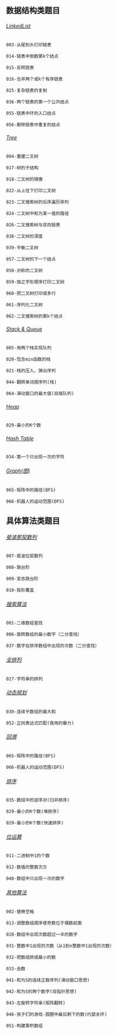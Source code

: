 
## 数据结构类题目

###### [LinkedList](https://github.com/TonyDoen/java_code_review/tree/master/hi-offer/src/main/java/me/meet/offer/structure/LinkedList.java)

`003-从尾到头打印链表`

`014-链表中倒数第k个结点`

`015-反转链表`

`016-合并两个或k个有序链表`

`025-复杂链表的复制`

`036-两个链表的第一个公共结点`

`055-链表中环的入口结点`

`056-删除链表中重复的结点`

###### [Tree](https://github.com/TonyDoen/java_code_review/tree/master/hi-offer/src/main/java/me/meet/offer/structure/Tree.java)

`004-重建二叉树`

`017-树的子结构`

`018-二叉树的镜像`

`022-从上往下打印二叉树`

`023-二叉搜索树的后序遍历序列`

`024-二叉树中和为某一值的路径`

`026-二叉搜索树与双向链表`

`038-二叉树的深度`

`039-平衡二叉树`

`057-二叉树的下一个结点`

`058-对称的二叉树`

`059-按之字形顺序打印二叉树`

`060-把二叉树打印成多行`

`061-序列化二叉树`

`062-二叉搜索树的第k个结点`

###### [Stack & Queue](https://github.com/TonyDoen/java_code_review/tree/master/hi-offer/src/main/java/me/meet/offer/structure/StackAndQueue.java)

`005-用两个栈实现队列`

`020-包含min函数的栈`

`021-栈的压入、弹出序列`

`044-翻转单词顺序列(栈)`

`064-滑动窗口的最大值(双端队列)`

###### [Heap](https://github.com/TonyDoen/java_code_review/tree/master/hi-offer/src/main/java/me/meet/offer/algorithm/Sort.java)

`029-最小的K个数`

###### [Hash Table](https://github.com/TonyDoen/java_code_review/tree/master/hi-offer/src/main/java/me/meet/offer/structure/HashAndGraph.java)

`034-第一个只出现一次的字符`

###### [Graph(图)](https://github.com/TonyDoen/java_code_review/tree/master/hi-offer/src/main/java/me/meet/offer/structure/HashAndGraph.java)

`065-矩阵中的路径(BFS)`

`066-机器人的运动范围(DFS)`

## 具体算法类题目

###### [斐波那契数列](https://github.com/TonyDoen/java_code_review/tree/master/hi-offer/src/main/java/me/meet/offer/algorithm/Fibonacci.java)

`007-斐波拉契数列`

`008-跳台阶`

`009-变态跳台阶`

`010-矩形覆盖`

###### [搜索算法](https://github.com/TonyDoen/java_code_review/tree/master/hi-offer/src/main/java/me/meet/offer/algorithm/Search.java)

`001-二维数组查找`

`006-旋转数组的最小数字（二分查找）`

`037-数字在排序数组中出现的次数（二分查找）`

###### [全排列](https://github.com/TonyDoen/java_code_review/tree/master/hi-offer/src/main/java/me/meet/offer/algorithm/Sort.java)

`027-字符串的排列`

###### [动态规划](https://github.com/TonyDoen/java_code_review/tree/master/hi-offer/src/main/java/me/meet/offer/algorithm/DPAndBit.java)

`030-连续子数组的最大和`

`052-正则表达式匹配(我用的暴力)`

###### [回溯](https://github.com/TonyDoen/java_code_review/tree/master/hi-offer/src/main/java/me/meet/offer/structure/HashAndGraph.java)

`065-矩阵中的路径(BFS)`

`066-机器人的运动范围(DFS)`

###### [排序](https://github.com/TonyDoen/java_code_review/tree/master/hi-offer/src/main/java/me/meet/offer/algorithm/Sort.java)

`035-数组中的逆序对(归并排序)`

`029-最小的K个数(堆排序)`

`029-最小的K个数(快速排序)`

###### [位运算](https://github.com/TonyDoen/java_code_review/tree/master/hi-offer/src/main/java/me/meet/offer/algorithm/DPAndBit.java)

`011-二进制中1的个数`

`012-数值的整数次方`

`040-数组中只出现一次的数字`

###### [其他算法](https://github.com/TonyDoen/java_code_review/tree/master/hi-offer/src/main/java/me/meet/offer/algorithm/Other.java)

`002-替换空格`

`013-调整数组顺序使奇数位于偶数前面`

`028-数组中出现次数超过一半的数字`

`031-整数中1出现的次数（从1到n整数中1出现的次数）`

`032-把数组排成最小的数`

`033-丑数`

`041-和为S的连续正数序列(滑动窗口思想)`

`042-和为S的两个数字(双指针思想)`

`043-左旋转字符串(矩阵翻转)`

`046-孩子们的游戏-圆圈中最后剩下的数(约瑟夫环)`

`051-构建乘积数组`